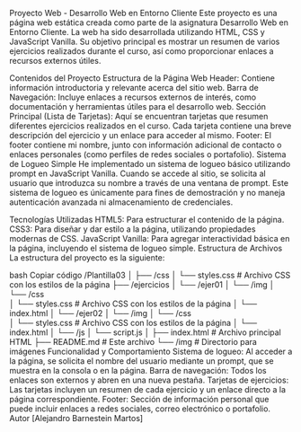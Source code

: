 Proyecto Web - Desarrollo Web en Entorno Cliente
Este proyecto es una página web estática creada como parte de la asignatura Desarrollo Web en Entorno Cliente. La web ha sido desarrollada utilizando HTML, CSS y JavaScript Vanilla. Su objetivo principal es mostrar un resumen de varios ejercicios realizados durante el curso, así como proporcionar enlaces a recursos externos útiles.

Contenidos del Proyecto
Estructura de la Página Web
Header:
Contiene información introductoria y relevante acerca del sitio web.
Barra de Navegación:
Incluye enlaces a recursos externos de interés, como documentación y herramientas útiles para el desarrollo web.
Sección Principal (Lista de Tarjetas):
Aquí se encuentran tarjetas que resumen diferentes ejercicios realizados en el curso.
Cada tarjeta contiene una breve descripción del ejercicio y un enlace para acceder al mismo.
Footer:
El footer contiene mi nombre, junto con información adicional de contacto o enlaces personales (como perfiles de redes sociales o portafolio).
Sistema de Logueo Simple
He implementado un sistema de logueo básico utilizando prompt en JavaScript Vanilla. Cuando se accede al sitio, se solicita al usuario que introduzca su nombre a través de una ventana de prompt. Este sistema de logueo es únicamente para fines de demostración y no maneja autenticación avanzada ni almacenamiento de credenciales.

Tecnologías Utilizadas
HTML5: Para estructurar el contenido de la página.
CSS3: Para diseñar y dar estilo a la página, utilizando propiedades modernas de CSS.
JavaScript Vanilla: Para agregar interactividad básica en la página, incluyendo el sistema de logueo simple.
Estructura de Archivos
La estructura del proyecto es la siguiente:

bash
Copiar código
/Plantilla03
│
├── /css
│   └── styles.css      # Archivo CSS con los estilos de la página
├── /ejercicios
│   └── /ejer01
│         └── /img
│         └── /css      
│               └── styles.css      # Archivo CSS con los estilos de la página
│         └── index.html
│   └── /ejer02
│         └── /img
│         └── /css      
│               └── styles.css      # Archivo CSS con los estilos de la página
│         └── index.html
│   └── /js
│         └── script.js
│
├── index.html           # Archivo principal HTML
├── README.md            # Este archivo
└── /img             # Directorio para imágenes
Funcionalidad y Comportamiento
Sistema de logueo: Al acceder a la página, se solicita el nombre del usuario mediante un prompt, que se muestra en la consola o en la página.
Barra de navegación: Todos los enlaces son externos y abren en una nueva pestaña.
Tarjetas de ejercicios: Las tarjetas incluyen un resumen de cada ejercicio y un enlace directo a la página correspondiente.
Footer: Sección de información personal que puede incluir enlaces a redes sociales, correo electrónico o portafolio.
Autor
[Alejandro Barnestein Martos]